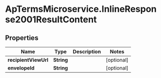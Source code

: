 # ApTermsMicroservice.InlineResponse2001ResultContent

## Properties
Name | Type | Description | Notes
------------ | ------------- | ------------- | -------------
**recipientViewUrl** | **String** |  | [optional] 
**envelopeId** | **String** |  | [optional] 


